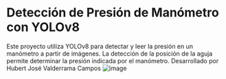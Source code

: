 # Detección de Presión de Manómetro con YOLOv8
Este proyecto utiliza YOLOv8 para detectar y leer la presión en un manómetro a partir de imágenes. La detección de la posición de la aguja permite determinar la presión indicada por el manómetro.
Desarrollado por Hubert José Valderrama Campos
![image](https://github.com/user-attachments/assets/5be81284-4640-4e24-b7f7-5b5beff9d73e)
